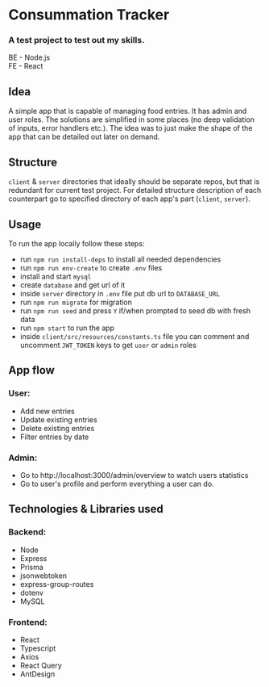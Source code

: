 # Consummation Tracker

### A test project to test out my skills.

BE - Node.js <br />
FE - React

## Idea

A simple app that is capable of managing food entries. It has admin and user roles. The solutions are simplified in some
places (no deep validation of inputs, error handlers etc.). The idea was to just make the shape of the app that can be
detailed out later on demand.

## Structure

`client` & `server` directories that ideally should be separate repos, but that is redundant for current test project.
For detailed structure description of each counterpart go to specified directory of each app's part
(`client`, `server`).

## Usage

To run the app locally follow these steps:

- run `npm run install-deps` to install all needed dependencies
- run `npm run env-create` to create `.env` files
- install and start `mysql`
- create `database` and get url of it
- inside `server` directory in `.env` file put db url to `DATABASE_URL`
- run `npm run migrate` for migration
- run `npm run seed` and press `Y` if/when prompted to seed db with fresh data
- run `npm start` to run the app
- inside `client/src/resources/constants.ts` file you can comment and uncomment `JWT_TOKEN` keys to get `user`
  or `admin` roles

## App flow

### User:
- Add new entries
- Update existing entries
- Delete existing entries
- Filter entries by date

### Admin:
- Go to http://localhost:3000/admin/overview to watch users statistics
- Go to user's profile and perform everything a user can do.

## Technologies & Libraries used

### Backend:

- Node
- Express
- Prisma
- jsonwebtoken
- express-group-routes
- dotenv
- MySQL

### Frontend:

- React
- Typescript
- Axios
- React Query
- AntDesign

